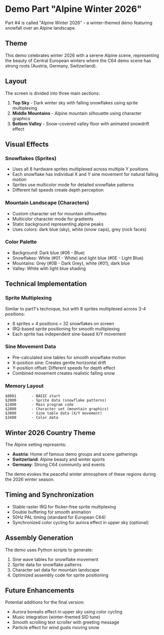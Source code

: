 # Demo Part "Alpine Winter 2026"

Part #4 is called "Alpine Winter 2026" - a winter-themed demo featuring snowfall over an Alpine landscape.

## Theme

This demo celebrates winter 2026 with a serene Alpine scene, representing the beauty of Central European winters where the C64 demo scene has strong roots (Austria, Germany, Switzerland).

## Layout

The screen is divided into three main sections:

1. **Top Sky** - Dark winter sky with falling snowflakes using sprite multiplexing
2. **Middle Mountains** - Alpine mountain silhouette using character graphics
3. **Bottom Valley** - Snow-covered valley floor with animated snowdrift effect

## Visual Effects

### Snowflakes (Sprites)
- Uses all 8 hardware sprites multiplexed across multiple Y positions
- Each snowflake has individual X and Y sine movement for natural falling motion
- Sprites use multicolor mode for detailed snowflake patterns
- Different fall speeds create depth perception

### Mountain Landscape (Characters)
- Custom character set for mountain silhouettes
- Multicolor character mode for gradients
- Static background representing alpine peaks
- Uses colors: dark blue (sky), white (snow caps), grey (rock faces)

### Color Palette
- Background: Dark blue (#06 - Blue)
- Snowflakes: White (#01 - White) and light blue (#0E - Light Blue)
- Mountains: Grey (#0B - Dark Grey), white (#01), dark blue
- Valley: White with light blue shading

## Technical Implementation

### Sprite Multiplexing
Similar to part1's technique, but with 8 sprites multiplexed across 3-4 positions:
- 8 sprites × 4 positions = 32 snowflakes on screen
- IRQ-based sprite positioning for smooth multiplexing
- Each sprite has independent sine-based X/Y movement

### Sine Movement Data
- Pre-calculated sine tables for smooth snowflake motion
- X-position sine: Creates gentle horizontal drift
- Y-position offset: Different speeds for depth effect
- Combined movement creates realistic falling snow

### Memory Layout
```
$0801       - BASIC start
$2000       - Sprite data (snowflake patterns)
$2400       - Main program code
$2800       - Character set (mountain graphics)
$3000       - Sine table data (X/Y movement)
$3400       - Color data
```

## Winter 2026 Country Theme

The Alpine setting represents:
- **Austria**: Home of famous demo groups and scene gatherings
- **Switzerland**: Alpine beauty and winter sports
- **Germany**: Strong C64 community and events

The demo evokes the peaceful winter atmosphere of these regions during the 2026 winter season.

## Timing and Synchronization

- Stable raster IRQ for flicker-free sprite multiplexing
- Double buffering for smooth animation
- 50Hz PAL timing (standard for European C64)
- Synchronized color cycling for aurora effect in upper sky (optional)

## Assembly Generation

The demo uses Python scripts to generate:
1. Sine wave tables for snowflake movement
2. Sprite data for snowflake patterns
3. Character set data for mountain landscape
4. Optimized assembly code for sprite positioning

## Future Enhancements

Potential additions for the final version:
- Aurora borealis effect in upper sky using color cycling
- Music integration (winter-themed SID tune)
- Smooth scrolling text scroller with greeting message
- Particle effect for wind gusts moving snow
